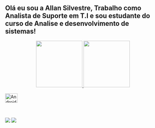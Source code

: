 ## Olá eu sou a Allan Silvestre, Trabalho como Analista de Suporte em T.I e sou estudante do curso de Analise e desenvolvimento de sistemas!
<div align="center">
  <a href="https://github.com/allan-silvestre">
  <img height="150em" src="https://github-readme-stats.vercel.app/api?username=allan-silvestre&show_icons=true&theme=dark&include_all_commits=true&count_private=true"/>
  <img height="150em" src="https://github-readme-stats.vercel.app/api/top-langs/?username=allan-silvestre&layout=compact&langs_count=7&theme=dark"/>
</div>
  
<div style="display: inline_block"><br>
  <img  alt="Android Dev Java / Kotlin" height="30" width="40" src="https://icongr.am/devicon/android-original.svg">
</div>
<br><br>
<div> 
 
  <a href="https://www.instagram.com/allansilvestre_/" target="_blank"><img src="https://img.shields.io/badge/-Instagram-%23E4405F?style=for-the-badge&logo=instagram&logoColor=white" target="_blank"></a>
  <a href="https://www.linkedin.com/in/allanggs/" target="_blank"><img src="https://img.shields.io/badge/-LinkedIn-%230077B5?style=for-the-badge&logo=linkedin&logoColor=white" target="_blank"></a>
 
</div>
